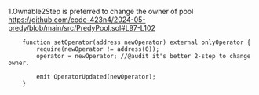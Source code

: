 1.Ownable2Step is preferred to change the owner of pool 
https://github.com/code-423n4/2024-05-predy/blob/main/src/PredyPool.sol#L97-L102
```solidity
    function setOperator(address newOperator) external onlyOperator {
        require(newOperator != address(0));
        operator = newOperator; //@audit it's better 2-step to change owner.

        emit OperatorUpdated(newOperator);
    }
```